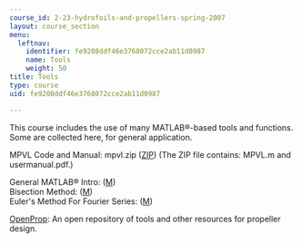 ```yaml
---
course_id: 2-23-hydrofoils-and-propellers-spring-2007
layout: course_section
menu:
  leftnav:
    identifier: fe9208ddf46e3768072cce2ab11d0987
    name: Tools
    weight: 50
title: Tools
type: course
uid: fe9208ddf46e3768072cce2ab11d0987

---
```


This course includes the use of many MATLAB®-based tools and functions. Some are collected here, for general application.

MPVL Code and Manual: mpvl.zip ([ZIP](/coursemedia/2-23-hydrofoils-and-propellers-spring-2007/9d6e76408eddf30893e8b4b1da2cb37a_mpvl.zip)) (The ZIP file contains: MPVL.m and usermanual.pdf.)

General MATLAB® Intro: ([M](/courses/mechanical-engineering/2-23-hydrofoils-and-propellers-spring-2007/tools/matlab_help.m))  
Bisection Method: ([M](/courses/mechanical-engineering/2-23-hydrofoils-and-propellers-spring-2007/tools/bisection.m))  
Euler's Method For Fourier Series: ([M](/courses/mechanical-engineering/2-23-hydrofoils-and-propellers-spring-2007/tools/fourier_series.m))

[OpenProp](http://web.mit.edu/openprop/www/Welcome.html): An open repository of tools and other resources for propeller design.